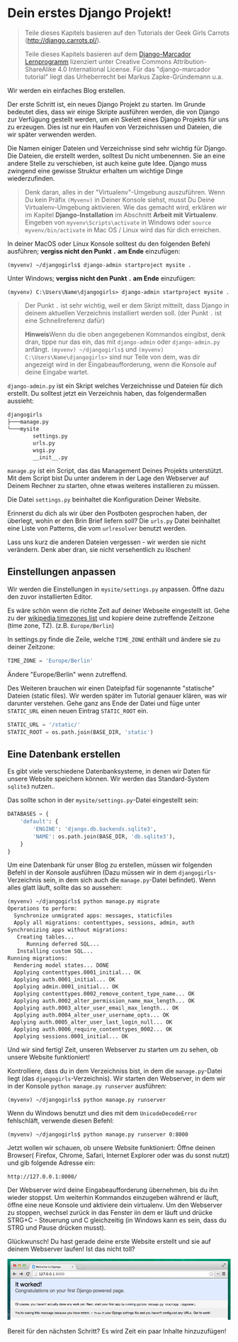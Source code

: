 # Dein erstes Django Projekt!

> Teile dieses Kapitels basieren auf den Tutorials der Geek Girls Carrots (http://django.carrots.pl/).
>
> Teile dieses Kapitels basieren auf dem [Django-Marcador Lernprogramm](http://django-marcador.keimlink.de/) lizenziert unter Creative Commons Attribution-ShareAlike 4.0 International License. Für das "django-marcador tutorial" liegt das Urheberrecht bei Markus Zapke-Gründemann u.a.

Wir werden ein einfaches Blog erstellen.

Der erste Schritt ist, ein neues Django Projekt zu starten. Im Grunde bedeutet dies, dass wir einige Skripte ausführen werden, die von Django zur Verfügung gestellt werden, um ein Skelett eines Django Projekts für uns zu erzeugen. Dies ist nur ein Haufen von Verzeichnissen und Dateien, die wir später verwenden werden.

Die Namen einiger Dateien und Verzeichnisse sind sehr wichtig für Django. Die Dateien, die erstellt werden, solltest Du nicht umbenennen. Sie an eine andere Stelle zu verschieben, ist auch keine gute Idee. Django muss zwingend eine gewisse Struktur erhalten um wichtige Dinge wiederzufinden.

> Denk daran, alles in der "Virtualenv"-Umgebung auszuführen. Wenn Du kein Präfix `(Myvenv)` in Deiner Konsole siehst, musst Du Deine Virtualenv-Umgebung aktivieren. Wie das gemacht wird, erklären wir im Kapitel **Django-Installation** im Abschnitt **Arbeit mit Virtualenv**. Eingeben von `myvenv\Scripts\activate` in Windows oder `source myvenv/bin/activate` in Mac OS / Linux wird das für dich erreichen.

In deiner MacOS oder Linux Konsole solltest du den folgenden Befehl ausführen; **vergiss nicht den Punkt `.` am Ende** einzufügen:

    (myvenv) ~/djangogirls$ django-admin startproject mysite .


Unter Windows; **vergiss nicht den Punkt `.` am Ende** einzufügen:

    (myvenv) C:\Users\Name\djangogirls> django-admin startproject mysite .


> Der Punkt `.` ist sehr wichtig, weil er dem Skript mitteilt, dass Django in deinem aktuellen Verzeichnis installiert werden soll. (der Punkt `.` ist eine Schnellreferenz dafür)
>
> **Hinweis**Wenn du die oben angegebenen Kommandos eingibst, denk dran, tippe nur das ein, das mit `django-admin` oder `django-admin.py` anfängt. `(myvenv) ~/djangogirls$` und `(myvenv) C:\Users\Name\djangogirls>` sind nur Teile von dem, was dir angezeigt wird in der Eingabeaufforderung, wenn die Konsole auf deine Eingabe wartet.

`django-admin.py` ist ein Skript welches Verzeichnisse und Dateien für dich erstellt. Du solltest jetzt ein Verzeichnis haben, das folgendermaßen aussieht:

    djangogirls
    ├───manage.py
    └───mysite
            settings.py
            urls.py
            wsgi.py
            __init__.py


`manage.py` ist ein Script, das das Management Deines Projekts unterstützt. Mit dem Script bist Du unter anderem in der Lage den Webserver auf Deinem Rechner zu starten, ohne etwas weiteres installieren zu müssen.

Die Datei `settings.py` beinhaltet die Konfiguration Deiner Website.

Erinnerst du dich als wir über den Postboten gesprochen haben, der überlegt, wohin er den Brin Brief liefern soll? Die `urls.py` Datei beinhaltet eine Liste von Patterns, die vom `urlresolver` benutzt werden.

Lass uns kurz die anderen Dateien vergessen - wir werden sie nicht verändern. Denk aber dran, sie nicht versehentlich zu löschen!

## Einstellungen anpassen

Wir werden die Einstellungen in `mysite/settings.py` anpassen. Öffne dazu den zuvor installierten Editor.

Es wäre schön wenn die richte Zeit auf deiner Webseite eingestellt ist. Gehe zu der [wikipedia timezones list](http://en.wikipedia.org/wiki/List_of_tz_database_time_zones) und kopiere deine zutreffende Zeitzone (time zone, TZ). (z.B. `Europe/Berlin`)

In settings.py finde die Zeile, welche `TIME_ZONE` enthält und ändere sie zu deiner Zeitzone:

```python
TIME_ZONE = 'Europe/Berlin'
```

Ändere "Europe/Berlin" wenn zutreffend.

Des Weiteren brauchen wir einen Dateipfad für sogenannte "statische" Dateien (static files). Wir werden später im Tutorial genauer klären, was wir darunter verstehen. Gehe ganz ans Ende der Datei und füge unter `STATIC_URL` einen neuen Eintrag `STATIC_ROOT` ein.

```python
STATIC_URL = '/static/'
STATIC_ROOT = os.path.join(BASE_DIR, 'static')
```

## Eine Datenbank erstellen

Es gibt viele verschiedene Datenbanksysteme, in denen wir Daten für unsere Website speichern können. Wir werden das Standard-System `sqlite3` nutzen..

Das sollte schon in der `mysite/settings.py`-Datei eingestellt sein:

```python
DATABASES = {
    'default': {
        'ENGINE': 'django.db.backends.sqlite3',
        'NAME': os.path.join(BASE_DIR, 'db.sqlite3'),
    }
}
```

Um eine Datenbank für unser Blog zu erstellen, müssen wir folgenden Befehl in der Konsole ausführen (Dazu müssen wir in dem `djangogirls`-Verzeichnis sein, in dem sich auch die `manage.py`-Datei befindet). Wenn alles glatt läuft, sollte das so aussehen:

    (myvenv) ~/djangogirls$ python manage.py migrate
    Operations to perform:
      Synchronize unmigrated apps: messages, staticfiles
      Apply all migrations: contenttypes, sessions, admin, auth Synchronizing apps without migrations:
       Creating tables...
          Running deferred SQL...
       Installing custom SQL...
    Running migrations:
      Rendering model states... DONE
      Applying contenttypes.0001_initial... OK
      Applying auth.0001_initial... OK
      Applying admin.0001_initial... OK
      Applying contenttypes.0002_remove_content_type_name... OK
      Applying auth.0002_alter_permission_name_max_length... OK
      Applying auth.0003_alter_user_email_max_length... OK
      Applying auth.0004_alter_user_username_opts... OK  
     Applying auth.0005_alter_user_last_login_null... OK
      Applying auth.0006_require_contenttypes_0002... OK
      Applying sessions.0001_initial... OK


Und wir sind fertig! Zeit, unseren Webserver zu starten um zu sehen, ob unsere Website funktioniert!

Kontrolliere, dass du in dem Verzeichniss bist, in dem die `manage.py`-Datei liegt (das `djangogirls`-Verzeichnis). Wir starten den Webserver, in dem wir in der Konsole `python manage.py runserver` ausführen:

    (myvenv) ~/djangogirls$ python manage.py runserver


Wenn du Windows benutzt und dies mit dem `UnicodeDecodeError` fehlschläft, verwende diesen Befehl:

    (myvenv) ~/djangogirls$ python manage.py runserver 0:8000


Jetzt wollen wir schauen, ob unsere Website funktioniert: Öffne deinen Browser( Firefox, Chrome, Safari, Internet Explorer oder was du sonst nutzt) und gib folgende Adresse ein:

    http://127.0.0.1:8000/


Der Webserver wird deine Eingabeaufforderung übernehmen, bis du ihn wieder stoppst. Um weiterhin Kommandos einzugeben während er läuft, öffne eine neue Konsole und aktiviere dein virtualenv. Um den Webserver zu stoppen, wechsel zurück in das Fenster iin dem er läuft und drücke STRG+C - Steuerung und C gleichzeitig (in Windows kann es sein, dass du STRG und Pause drücken musst).

Glückwunsch! Du hast gerade deine erste Website erstellt und sie auf deinem Webserver laufen! Ist das nicht toll?

![Es hat funktioniert!](images/it_worked2.png)

Bereit für den nächsten Schritt? Es wird Zeit ein paar Inhalte hinzuzufügen!
